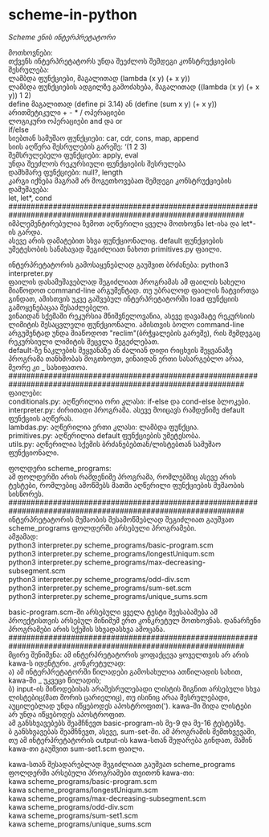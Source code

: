 # scheme-in-python

*Scheme ენის ინტერპრეტატორი*  

მოთხოვნები:  
    თქვენს ინტერპრეტატორს უნდა შეეძლოს შემდეგი კონსტრუქციების შესრულება:  
        ლამბდა ფუნქციები, მაგალითად (lambda (x y) (+ x y))  
        ლამბდა ფუნქციების ადგილზე გამოძახება, მაგალითად ((lambda (x y) (+ x y)) 1 2)  
        define მაგალითად (define pi 3.14) ან (define (sum x y) (+ x y))  
        არითმეტიკული + - * / ოპერაციები  
        ლოგიკური ოპერაციები and და or  
        if/else  
        სიებთან სამუშაო ფუნქციები: car, cdr, cons, map, append  
        სიის აღწერა შესრულების გარეშე: ‘(1 2 3)  
        შემსრულებელი ფუნქციები: apply, eval  
        უნდა შეეძლოს რეკურსიული ფუნქციების შესრულება  
        დამხმარე ფუნქციები: null?, length  
    კარგი იქნება მაგრამ არ მოგეთხოვებათ შემდეგი კონსტრუქციების დამუშავება:  
        let, let*, cond  
#############################################################################################################  
იმპლემენტირებულია ზემოთ აღწერილი ყველა მოთხოვნა let-ისა და let*-ის გარდა.  
ასევე არის დამატებით სხვა ფუნქციონალიც. default ფუნქციების უმეტესობის სანახავად შეგიძლიათ ნახოთ primitives.py ფაილი.  
  
ინტერპრეტატორის გამოსაყენებლად გაუშვით ბრძანება: python3 interpreter.py  
ფაილის დასამუშავებლად შეგიძლიათ პროგრამას ამ ფაილის სახელი მიაწოდოთ command-line არგუმენტად. თუ უბრალოდ ფაილის ჩატვირთვა გინდათ, ამისთვის უკვე გაშვებულ ინტერპრეტატორში load ფუნქციის გამოყენებაცაა შესაძლებელი.  
ვინაიდან სქემაში რეკურსია მნიშვნელოვანია, ასევე დავამატე რეკურსიის ლიმიტის შესაცვლელი ფუნქციონალი. ამისთვის ბოლო command-line არგუმენტად უნდა მიაწოდოთ "reclim"(ბრჭყალების გარეშე), რის შემდეგაც რეკურსიული ლიმიტის შეცვლა შეგეძლებათ.  
default-ზე ნაკლების შეყვანაზე ან ძალიან დიდი რიცხვის შეყვანაზე პროგრამა თანხმობას მოგთხოვთ, ვინაიდან ერთი სასარგებლო არაა, მეორე კი _ სახიფათოა.  
#############################################################################################################  
ფაილები:  
conditionals.py: აღწერილია ორი კლასი: if-else და cond-else ბლოკები.  
interpreter.py: ძირითადი პროგრამა. ასევე მოიცავს რამდენიმე default ფუნქციის აღწერას.  
lambdas.py: აღწერილია ერთი კლასი: ლამბდა ფუნქცია.  
primitives.py: აღწერილია default ფუნქციების უმეტესობა.  
utils.py: აღწერილია სქემის ბრძანებებთან/ლისტებთან სამუშაო ფუნქციონალი.  
  
ფოლდერი scheme_programs:  
ამ ფოლდერში არის რამდენიმე პროგრამა, რომლებშიც ასევე არის ტესტები, რომლებიც ამოწმებს მათში აღწერილი ფუნქციების მუშაობის სისწორეს.  
#############################################################################################################  
ინტერპრეტატორის მუშაობის შესამოწმებლად შეგიძლიათ გაუშვათ scheme_programs ფოლდერში არსებული პროგრამები.  
ამჟამად:  
python3 interpreter.py scheme_programs/basic-program.scm  
python3 interpreter.py scheme_programs/longestUniqum.scm  
python3 interpreter.py scheme_programs/max-decreasing-subsegment.scm  
python3 interpreter.py scheme_programs/odd-div.scm  
python3 interpreter.py scheme_programs/sum-set.scm  
python3 interpreter.py scheme_programs/unique_sums.scm  
  
basic-program.scm-ში არსებული ყველა ტესტი შეესაბამება ამ პროექტისთვის არსებულ მინიმუმ ერთ კონკრეტულ მოთხოვნას. დანარჩენი პროგრამები არის სქემის სხვადასხვა ამოცანა.  
#############################################################################################################  
მცირე შენიშვნა: ამ ინტერპრეტატორის ყოფაქცევა ყოველთვის არ არის kawa-ს იდენტური. კონკრეტულად:  
ა) ამ ინტერპრეტატორში წილადები გამოსახულია ათწილადის სახით, kawa-ში _ უკვეცი წილადის;  
ბ) input-ის მიწოდებისას არაშესრულებადი ლისტის შიგნით არსებული სხვა ლისტებიც(მათ შორის ცარიელიც), თუ ისინიც არაა შესრულებადი, აუცილებლად უნდა იწყებოდეს აპოსტროფით('). kawa-ში შიდა ლისტები არ უნდა იწყებოდეს აპოსტროფით.  
ამ განსხვავებებს შეამჩნევთ basic-program-ის მე-9 და მე-16 ტესტებზე.  
ბ განსხვავებას შეამჩნევთ, ასევე, sum-set-ში. ამ პროგრამის შემთხვევაში, თუ ამ ინტერპრეტატორის output-ის kawa-სთან შედარება გინდათ, მაშინ kawa-თი გაუშვით sum-set1.scm ფაილი.  
  
kawa-სთან შესადარებლად შეგიძლიათ გაუშვათ scheme_programs ფოლდერში არსებული პროგრამები თვითონ kawa-თი:  
kawa scheme_programs/basic-program.scm  
kawa scheme_programs/longestUniqum.scm  
kawa scheme_programs/max-decreasing-subsegment.scm  
kawa scheme_programs/odd-div.scm  
kawa scheme_programs/sum-set1.scm  
kawa scheme_programs/unique_sums.scm  
